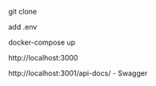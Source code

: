 git clone

add .env

docker-compose up

http://localhost:3000

http://localhost:3001/api-docs/ - Swagger
